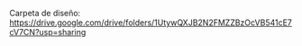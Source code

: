 Carpeta de diseño: https://drive.google.com/drive/folders/1UtywQXJB2N2FMZZBzOcVB541cE7cV7CN?usp=sharing

